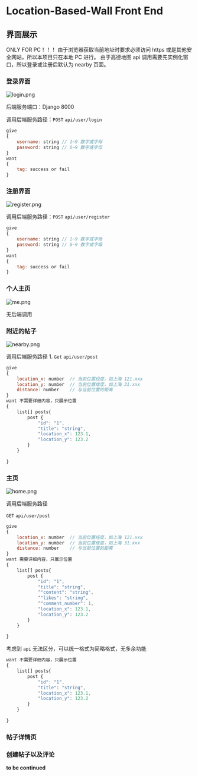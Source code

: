 # Location-Based-Wall Front End

## 界面展示
ONLY FOR PC！！！
由于浏览器获取当前地址时要求必须访问 https 或是其他安全网站，所以本项目只在本地 PC 进行。
由于高德地图 api 调用需要先实例化窗口，所以登录或注册后默认为 nearby 页面。

### 登录界面

![login.png](./UI/login.png)

后端服务端口：Django 8000

调用后端服务路径：`POST` `api/user/login`

```javascript
give
{
	username: string // 1~9 数字或字母
	password: string // 6~9 数字或字母
}
want
{
	tag: success or fail
}
```



### 注册界面

![register.png](./UI/register.png)

调用后端服务路径：`POST` `api/user/register`

```javascript
give
{
	username: string // 1~9 数字或字母
	password: string // 6~9 数字或字母
}
want
{
	tag: success or fail
}
```

### 个人主页

![me.png](./UI/me.png)

无后端调用

### 附近的帖子
![nearby.png](./UI/nearby.png)

调用后端服务路径
	1. `Get` `api/user/post`

```javascript
give
{
	location_x: number 	// 当前位置经度，如上海 121.xxx
	location_y: number 	// 当前位置维度，如上海 31.xxx
	distance: number	// 与当前位置的距离
}
want 不需要详细内容，只展示位置
{
	list[] posts{
		post {
			"id": "1",
			"title": "string",
			"location_x": 123.1,
			"location_y": 123.2
		}
	}
		
}
```

### 主页

![home.png](./UI/home.png)

调用后端服务路径

`GET` `api/user/post`

```javascript
give
{
	location_x: number 	// 当前位置经度，如上海 121.xxx
	location_y: number 	// 当前位置维度，如上海 31.xxx
	distance: number	// 与当前位置的距离
}
want 需要详细内容，只展示位置
{
	list[] posts{
		post {
			"id": "1",
			"title": "string",
            ^"content": "string",
            ^"likes": "string",
            ^"comment_number": 1,
			"location_x": 123.1,
			"location_y": 123.2
		}
	}
		
}
```

考虑到 `api` 无法区分，可以统一格式为简略格式，无多余功能

```javascript
want 不需要详细内容，只展示位置
{
	list[] posts{
		post {
			"id": "1",
			"title": "string",
			"location_x": 123.1,
			"location_y": 123.2
		}
	}
		
}
```

### 帖子详情页

### 创建帖子以及评论

**to be continued**
